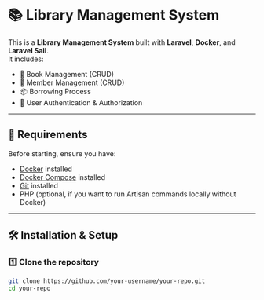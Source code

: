 # 📚 Library Management System

This is a **Library Management System** built with **Laravel**, **Docker**, and **Laravel Sail**.  
It includes:
- 📖 Book Management (CRUD)
- 👥 Member Management (CRUD)
- 📦 Borrowing Process
- 🔑 User Authentication & Authorization

---

## 🚀 Requirements

Before starting, ensure you have:
- [Docker](https://www.docker.com/) installed
- [Docker Compose](https://docs.docker.com/compose/install/) installed
- [Git](https://git-scm.com/) installed
- PHP (optional, if you want to run Artisan commands locally without Docker)

---

## 🛠 Installation & Setup

### 1️⃣ Clone the repository
```bash
git clone https://github.com/your-username/your-repo.git
cd your-repo
